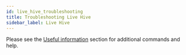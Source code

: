 ```yaml
---
id: live_hive_troubleshooting
title: Troubleshooting Live Hive
sidebar_label: Live Hive
---
```


Please see the [Useful information](./useful_info.md) section for additional commands and help.

[//]: <## Common issues and resolutions>

[//]: <There are no reported issues at present.>
